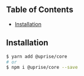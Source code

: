 ## Table of Contents

- [Installation](#installation)

## Installation

```bash
$ yarn add @uprise/core 
# or
$ npm i @uprise/core --save
```
 
